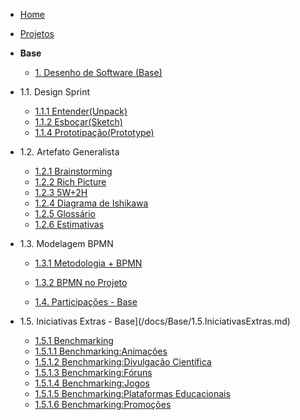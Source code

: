 <!-- docs/_sidebar.md -->

- [Home](/docs)
- [Projetos](/docs/Projeto/Projeto.md)

- **Base**
  - [1. Desenho de Software (Base)](/docs/Base/1.Base.md)
 * 1.1. Design Sprint
    - [1.1.1 Entender(Unpack)](Base/ElicitacaoRequisitos/DesignSpringEntender.md)
    - [1.1.2 Esboçar(Sketch)](Base/ElicitacaoRequisitos/DesignSpringEsboçar.md)
    - [1.1.4 Prototipação(Prototype)](Base/ElicitacaoRequisitos/DesignSprintPrototipo.md)

  * 1.2. Artefato Generalista
    - [1.2.1 Brainstorming](Base/ElicitacaoRequisitos/BrainStorm.md)
    - [1.2.2 Rich Picture](Base/ElicitacaoRequisitos/RichPicture.md) 
    - [1.2.3 5W+2H](Base/ElicitacaoRequisitos/5W2H.md)
    - [1.2.4 Diagrama de Ishikawa](Base/ElicitacaoRequisitos/DiagramaIshikawa.md)
    - [1.2.5 Glossário](Base/ElicitacaoRequisitos/glossario.md)
    - [1.2.6 Estimativas](Base/ElicitacaoRequisitos/Estimativas.md)

  * 1.3. Modelagem BPMN
    - [1.3.1 Metodologia + BPMN](Base/ElicitacaoRequisitos/AbordagemMetodologica.md)
    - [1.3.2 BPMN no Projeto](Base/ElicitacaoRequisitos/BPMN.md) 
      
    - [1.4. Participações - Base](/docs/Base/1.4.ParticipacoesBase.md)


  * 1.5. Iniciativas Extras - Base](/docs/Base/1.5.IniciativasExtras.md)

    * [1.5.1 Benchmarking](/Base/ElicitacaoRequisitos/Benchmarking/Benchmarking.md)
    - [1.5.1.1 Benchmarking:Animações](/Base/ElicitacaoRequisitos/Benchmarking/Animacoes.md)
    - [1.5.1.2 Benchmarking:Divulgação Científica](/Base/ElicitacaoRequisitos/Benchmarking/DivulgacaoCientifica.md)
    - [1.5.1.3 Benchmarking:Fóruns](/Base/ElicitacaoRequisitos/Benchmarking/Foruns.md)
    - [1.5.1.4 Benchmarking:Jogos](/Base/ElicitacaoRequisitos/Benchmarking/Jogos.md)
    - [1.5.1.5 Benchmarking:Plataformas Educacionais](/Base/ElicitacaoRequisitos/Benchmarking/PlataformasEducacionais.md)
    - [1.5.1.6 Benchmarking:Promoções](/Base/ElicitacaoRequisitos/Benchmarking/Promocoes.md)
